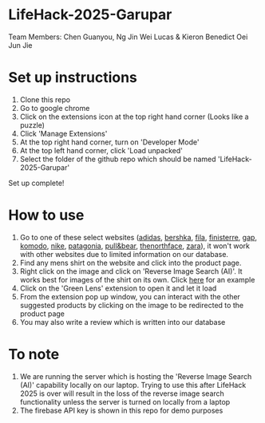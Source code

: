 # LifeHack-2025-Garupar
Team Members: Chen Guanyou, Ng Jin Wei Lucas &amp; Kieron Benedict Oei Jun Jie

# Set up instructions
1. Clone this repo
2. Go to google chrome
3. Click on the extensions icon at the top right hand corner (Looks like a puzzle)
4. Click 'Manage Extensions'
5. At the top right hand corner, turn on 'Developer Mode'
6. At the top left hand corner, click 'Load unpacked'
7. Select the folder of the github repo which should be named 'LifeHack-2025-Garupar'

Set up complete! 

# How to use
1. Go to one of these select websites ([adidas](https://www.adidas.com.sg/adidas-sprt-pocket-tee/HE4722.html), [bershka](https://www.bershka.com/sg/short-sleeve-t-shirt-c0p191708015.html?colorId=400), [fila](https://fila.com.sg/products/fila-fusion-inline-fusion-life-fusioneer-ivory-oasis-men-short-sleeves-t-shirt-black-white-1), [finisterre](https://finisterre.com/products/mens-organic-cotton-wild-sea-t-shirt-blue-stone), [gap](https://www.gap.com/browse/product.do?pid=797924022&vid=1&pcid=5225#pdp-page-content), [komodo](https://www.komodo.co.uk/collections/new-mens/products/spectre-oc-seersuck-shirt-orange), [nike](https://www.nike.com/sg/t/jordan-flight-essentials-85-t-shirt-9XTqRC/FZ1912-133), [patagonia](https://www.patagonia.com/product/mens-capilene-cool-daily-shirt/45215.html?dwvar_45215_color=BLK), [pull&bear](https://www.pullandbear.com/sg/tshirt-with-stwd-logo-l07245565?cS=251&pelement=692757365), [thenorthface](https://www.thenorthface.com/en-us/p/mens/mens-tops/mens-active-tops-224210/mens-adventure-tee-NF0A88X5?color=6HO), [zara]([https://www.zara.com/sg/](https://www.zara.com/sg/en/linen---cotton-t-shirt-p04853410.html?v1=438380544&v2=2415607))), it won't work with other websites due to limited information on our database.
2. Find any mens shirt on the website and click into the product page.
3. Right click on the image and click on 'Reverse Image Search (AI)'. It works best for images of the shirt on its own. Click [here](https://www.zara.com/sg/en/basic-polo-shirt-p01887700.html) for an example
4. Click on the 'Green Lens' extension to open it and let it load
5. From the extension pop up window, you can interact with the other suggested products by clicking on the image to be redirected to the product page
6. You may also write a review which is written into our database

# To note
1. We are running the server which is hosting the 'Reverse Image Search (AI)' capability locally on our laptop. Trying to use this after LifeHack 2025 is over will result in the loss of the reverse image search functionality unless the server is turned on locally from a laptop
2. The firebase API key is shown in this repo for demo purposes
